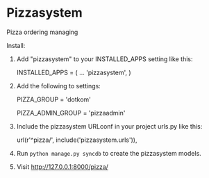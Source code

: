 Pizzasystem
===========

Pizza ordering managing

Install:
1. Add "pizzasystem" to your INSTALLED_APPS setting like this:

      INSTALLED_APPS = (
          ...
          'pizzasystem',
      )

2. Add the following to settings:

      PIZZA_GROUP = 'dotkom'
      
      PIZZA_ADMIN_GROUP = 'pizzaadmin'

3. Include the pizzasystem URLconf in your project urls.py like this:

      url(r'^pizza/', include('pizzasystem.urls')),

4. Run `python manage.py syncdb` to create the pizzasystem models.

5. Visit http://127.0.0.1:8000/pizza/
